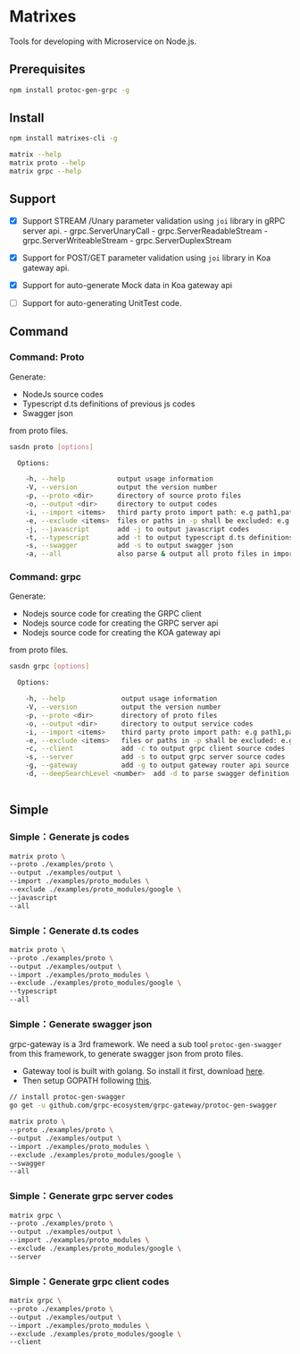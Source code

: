 Matrixes
=========================
Tools for developing with Microservice on Node.js.

## Prerequisites

``` bash
npm install protoc-gen-grpc -g
```

## Install

```bash
npm install matrixes-cli -g

matrix --help
matrix proto --help
matrix grpc --help
```

## Support

- [x] Support STREAM /Unary parameter  validation using `joi` library in gRPC server api.
      - grpc.ServerUnaryCall
      - grpc.ServerReadableStream
      - grpc.ServerWriteableStream
      - grpc.ServerDuplexStream
- [x] Support  for POST/GET parameter validation using `joi` library  in Koa gateway api.
- [x] Support for auto-generate Mock data in Koa gateway api
- [ ] Support for auto-generating UnitTest code.


## Command
### Command: Proto
Generate:

* NodeJs source codes
* Typescript d.ts definitions of previous js codes
* Swagger json

from proto files.

```bash
sasdn proto [options]

  Options:

    -h, --help             output usage information
    -V, --version          output the version number
    -p, --proto <dir>      directory of source proto files
    -o, --output <dir>     directory to output codes
    -i, --import <items>   third party proto import path: e.g path1,path2,path3
    -e, --exclude <items>  files or paths in -p shall be excluded: e.g file1,path1,path2,file2
    -j, --javascript       add -j to output javascript codes
    -t, --typescript       add -t to output typescript d.ts definitions
    -s, --swagger          add -s to output swagger json
    -a, --all              also parse & output all proto files in import path?
```

### Command: grpc
Generate:

- Nodejs source code for creating the GRPC client
- Nodejs source code for creating the GRPC server api
- Nodejs source code for creating the KOA gateway api

from proto files.

```bash
sasdn grpc [options]

  Options:

    -h, --help              output usage information
    -V, --version           output the version number
    -p, --proto <dir>       directory of proto files
    -o, --output <dir>      directory to output service codes
    -i, --import <items>    third party proto import path: e.g path1,path2,path3
    -e, --exclude <items>   files or paths in -p shall be excluded: e.g file1,path1,path2,file2
    -c, --client            add -c to output grpc client source codes
    -s, --server            add -s to output grpc server source codes
    -g, --gateway           add -g to output gateway router api source codes
    -d, --deepSearchLevel <number> 	add -d to parse swagger definition depth, default: 5
    
```

## Simple
### Simple：Generate js codes
```bash
matrix proto \
--proto ./examples/proto \
--output ./examples/output \
--import ./examples/proto_modules \
--exclude ./examples/proto_modules/google \
--javascript
--all
```

### Simple：Generate d.ts codes
```bash
matrix proto \
--proto ./examples/proto \
--output ./examples/output \
--import ./examples/proto_modules \
--exclude ./examples/proto_modules/google \
--typescript
--all
```

### Simple：Generate swagger json

grpc-gateway is a 3rd framework. We need a sub tool `protoc-gen-swagger` from this framework, to generate swagger json from proto files.

- Gateway tool is built with golang. So install it first, download [here](https://golang.org/dl/).
- Then setup GOPATH following [this](https://github.com/golang/go/wiki/GOPATH).

```bash
// install protoc-gen-swagger
go get -u github.com/grpc-ecosystem/grpc-gateway/protoc-gen-swagger

matrix proto \
--proto ./examples/proto \
--output ./examples/output \
--import ./examples/proto_modules \
--exclude ./examples/proto_modules/google \
--swagger
--all
```

### Simple：Generate grpc server codes
```bash
matrix grpc \
--proto ./examples/proto \
--output ./examples/output \
--import ./examples/proto_modules \
--exclude ./examples/proto_modules/google \
--server
```

### Simple：Generate grpc client codes
```bash
matrix grpc \
--proto ./examples/proto \
--output ./examples/output \
--import ./examples/proto_modules \
--exclude ./examples/proto_modules/google \
--client
```